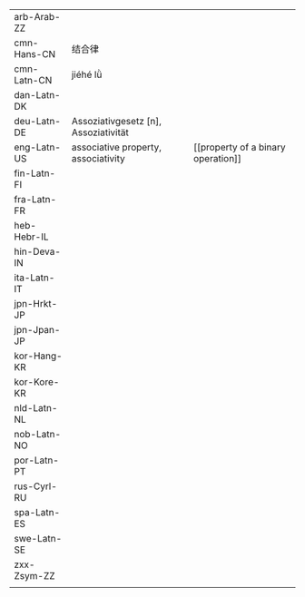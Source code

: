 | | | |
|-|-|-|
| arb-Arab-ZZ |  |  |
| cmn-Hans-CN | 结合律 |  |
| cmn-Latn-CN | jiéhé lǜ |  |
| dan-Latn-DK |  |  |
| deu-Latn-DE | Assoziativgesetz [n], Assoziativität |  |
| eng-Latn-US | associative property, associativity | [[property of a binary operation]] |
| fin-Latn-FI |  |  |
| fra-Latn-FR |  |  |
| heb-Hebr-IL |  |  |
| hin-Deva-IN |  |  |
| ita-Latn-IT |  |  |
| jpn-Hrkt-JP |  |  |
| jpn-Jpan-JP |  |  |
| kor-Hang-KR |  |  |
| kor-Kore-KR |  |  |
| nld-Latn-NL |  |  |
| nob-Latn-NO |  |  |
| por-Latn-PT |  |  |
| rus-Cyrl-RU |  |  |
| spa-Latn-ES |  |  |
| swe-Latn-SE |  |  |
| zxx-Zsym-ZZ |  |  |
|  |  |  |
